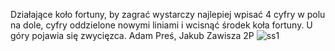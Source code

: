 Działające koło fortuny, by zagrać wystarczy najlepiej wpisać 4 cyfry w polu na dole, cyfry oddzielone nowymi liniami i wcisnąć środek koła fortuny. U góry pojawia się zwycięzca.
Adam Preś, Jakub Zawisza 2P
![ss1](https://github.com/user-attachments/assets/eb65eb42-6918-471b-9288-8147c93d5105)
